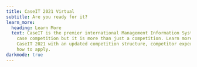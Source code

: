 ```yaml
---
title: CaseIT 2021 Virtual
subtitle: Are you ready for it?
learn_more:
  heading: Learn More
  text: CaseIT is the premier international Management Information Systems themed
    case competition but it is more than just a competition. Learn more about
    CaseIT 2021 with an updated competition structure, competitor experience and
    how to apply.
darkmode: true
---
```

